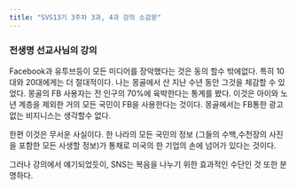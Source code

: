 ```yaml
---
title: "SVS13기 3주차 3과, 4과 강의 소감문"
---
```

### 전생명 선교사님의 강의

Facebook과 유투브등이 모든 미디어를 장악했다는 것은 동의 할수 밖에없다. 특히 10대와 20대에게는 더 절대적이다. 
나는 몽골에서 산 지난 수년 동안 그것을 체감할 수 있었다. 몽골의 FB 사용자는 전 인구의 70%에 육박한다는 통계를 봤다. 
이것은 아이와 노년 계층을 제외한 거의 모든 국민이 FB을 사용한다는 것이다. 몽골에서는 FB통한 광고없는 비지니스는 생각할수 없다.

한편 이것은 무서운 사실이다. 한 나라의 모든 국민의 정보 (그들의 수백,수천장의 사진을 포함한 모든 사생할 정보)가 통채로 미국의 한 기업의 손에 넘어가 있다는 것이다.

그러나 강의에서 얘기되었듯이, SNS는 복음을 나누기 위한 효과적인 수단인 것 또한 분명하다.

